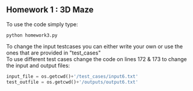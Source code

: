 ## Homework 1 : 3D Maze
To use the code simply type: 
```console
python homework3.py
```


To change the input testcases you can either write your own or use the ones that are provided in "test_cases"
<br />
To use different test cases change the code on lines 172 & 173 to change the input and output files:
```python
input_file = os.getcwd()+'/test_cases/input6.txt'
test_outfile = os.getcwd()+'/outputs/output6.txt'
```

